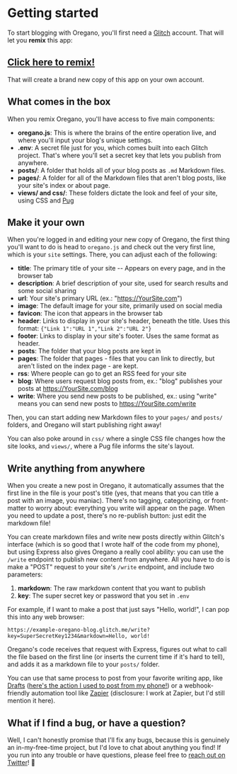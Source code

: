 # Getting started

To start blogging with Oregano, you'll first need a [Glitch](https://glitch.com) account. That will let you **remix** this app:

## [Click here to remix!](https://glitch.com/edit/#!/remix/oregano-blog)

That will create a brand new copy of this app on your own account. 

## What comes in the box

When you remix Oregano, you'll have access to five main components:

* **oregano.js**: This is where the brains of the entire operation live, and where you'll input your blog's unique settings.
* **.env**: A secret file just for you, which comes built into each Glitch project. That's where you'll set a secret key that lets you publish from anywhere.
* **posts/**: A folder that holds all of your blog posts as `.md` Markdown files. 
* **pages/**: A folder for all of the Markdown files that aren't blog posts, like your site's index or about page.
* **views/ and css/**: These folders dictate the look and feel of your site, using CSS and [Pug](https://pugjs.org/)

## Make it your own

When you're logged in and editing your new copy of Oregano, the first thing you'll want to do is head to `oregano.js` and check out the very first line, which is your `site` settings. There, you can adjust each of the following:

* **title**: The primary title of your site -- Appears on every page, and in the browser tab
* **description**: A brief description of your site, used for search results and some social sharing
* **url**: Your site's primary URL (ex.: "https://YourSite.com")
* **image**: The default image for your site, primarily used on social media
* **favicon**: The icon that appears in the browser tab
* **header**: Links to display in your site's header, beneath the title. Uses this format: `{"Link 1":"URL 1","Link 2":"URL 2"}`
* **footer**: Links to display in your site's footer. Uses the same format as header.
* **posts**: The folder that your blog posts are kept in
* **pages**: The folder that pages - files that you can link to directly, but aren't listed on the index page - are kept.
* **rss**: Where people can go to get an RSS feed for your site
* **blog**: Where users request blog posts from, ex.: "blog" publishes your posts at https://YourSite.com/blog
* **write**: Where you send new posts to be published, ex.: using "write" means you can send new posts to https://YourSite.com/write

Then, you can start adding new Markdown files to your `pages/` and `posts/` folders, and Oregano will start publishing right away! 

You can also poke around in `css/` where a single CSS file changes how the site looks, and `views/`, where a Pug file informs the site's layout.

## Write anything from anywhere

When you create a new post in Oregano, it automatically assumes that the first line in the file is your post's title (yes, that means that you can title a post with an image, you maniac). There's no tagging, categorizing, or front-matter to worry about: everything you write will appear on the page. When you need to update a post, there's no re-publish button: just edit the markdown file! 

You can create markdown files and write new posts directly within Glitch's interface (which is so good that I wrote half of the code from my phone), but using Express also gives Oregano a really cool ability: you can use the `/write` endpoint to publish new content from anywhere. All you have to do is make a "POST" request to your site's `/write` endpoint, and include two parameters:

1. **markdown**: The raw markdown content that you want to publish
2. **key**: The super secret key or password that you set in `.env`

For example, if I want to make a post that just says "Hello, world!", I can pop this into any web browser:

```
https://example-oregano-blog.glitch.me/write?key=SuperSecretKey1234&markdown=Hello, world!
```

Oregano's code receives that request with Express, figures out what to call the file based on the first line (or inserts the current time if it's hard to tell), and adds it as a markdown file to your `posts/` folder.

You can use that same process to post from your favorite writing app, like [Drafts](https://getdrafts.com/) ([here's the action I used to post from my phone!](https://actions.getdrafts.com/a/1il)) or a webhook-friendly automation tool like [Zapier](https://zapier.com) (disclosure: I work at Zapier, but I'd still mention it here). 

## What if I find a bug, or have a question?

Well, I can't honestly promise that I'll fix any bugs, because this is genuinely an in-my-free-time project, but I'd love to chat about anything you find! If you run into any trouble or have questions, please feel free to [reach out on Twitter](https://twitter.com/aTylerRobertson)! 👋